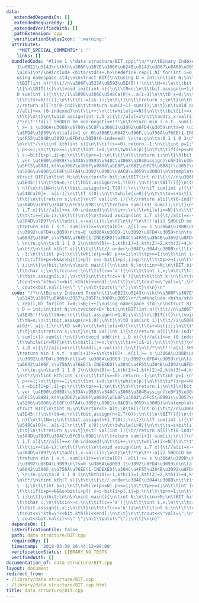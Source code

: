 ```yaml
---
data:
  _extendedDependsOn: []
  _extendedRequiredBy: []
  _extendedVerifiedWith: []
  _pathExtension: cpp
  _verificationStatusIcon: ':warning:'
  attributes:
    '*NOT_SPECIAL_COMMENTS*': ''
    links: []
  bundledCode: "#line 1 \"data structure/BIT.cpp\"\n/*\n\tBinary Indexed Tree\n\t\
    1\u6B21\u5143\n\tkth\u306F\u307E\u3060\u624B\u5143\u3067\u8A66\u3057\u305F\u3060\
    \u3051\n*/\n#include <bits/stdc++.h>\n#define rep(i,N) for(int i=0;i<N;i++)\n\
    using namespace std;\n\nstruct BIT{\n\tusing D = int;\n\tint N;\n\tvector<D> bit;\n\
    \tBIT(int n){\t\t//n\u306F\u533A\u9593\u5E45!!!\n\t\tN=n;\n\t\tbit.assign(n+1,0);\n\
    \t}\n\tBIT(){}\n\tvoid init(int n){\n\t\tN=n;\n\t\tbit.assign(n+1,0);\n\t}\n\t\
    D sum(int i){\t\t//i\u500B\u306E\u548Ca[0]+..a[i-1]\n\t\tD s=0;\n\t\twhile(i>0){\n\
    \t\t\ts+=bit[i];\n\t\t\ti-=(i&-i);\n\t\t}\n\t\treturn s;\n\t}\n\tD val(int i){\t\
    //return a[i]\t(0-ind)\n\t\treturn sum(i+1)-sum(i);\n\t}\n\tvoid add(int i,D x){\t\
    //a[i]+=x (0-indexed)\n\t\ti++;\n\t\twhile(i<=N){\n\t\t\tbit[i]+=x;\n\t\t\ti+=(i&-i);\n\
    \t\t}\n\t}\n\tvoid assign(int i,D x){\t//a[i]=x\n\t\tadd(i,x-val(i));\n\t}\n\t\
    /*\n\t!!!a[i] SHOULD be non-negative!!!\n\treturn min i s.t. sum(i+1)>=s\n\ta[0]+..a[i]\
    \ >= s \u306A\u308B\u6700\u5C0F\u306Ei\u3092\u8FD4\u3059\n\ts=0 \u306A\u3089-1\u3092\
    \u8FD4\u3059\n\n\ta[i]=1 or 0\u306E\u6642\u306F,s\u756A\u76EE(1-INDEXED)\u304C\
    \u4F55\u304B\u3092\u8FD4\u3059(0-indexed) \n\te.g\n\ta:0 1 1 0 1\n\tkth(0)=-1,kth(1)=1,kth(2)=2,kth(3)=4,kth(4>=)=5\n\
    \n\n\t*/\n\tint kth(int s){\n\t\tif(s==0) return -1;\n\t\tint p=1;\n\t\twhile(p<=N)\
    \ p<<=1;\n\t\tp>>=1;\n\t\tint i=0;\n\t\twhile(p){\n\t\t\tif(i+p<=N&&s>bit[i+p])\
    \ s-=bit[i+p],i|=p;\n\t\t\tp>>=1;\n\t\t}\n\t\treturn i;\n\t}\n}bit;\n\n//template\
    \ ver \u4E00\u90E8(\u533A\u9593\u548C\u3068\u304Bassign)\u5F15\u304D\u7B97\u304C\
    \u5FC5\u8981,kth\u3067\u306F\u9806\u5E8F\u3082\u5FC5\u8981(\u3057\u304B\u3082\u591A\
    \u5206\u9806\u5E8F\u7FA4\u3092\u8981\u8ACB\u3059\u308B)\n\ntemplate<class T>\n\
    struct BIT{\n\tint N;\n\tvector<T> bit;\n\tBIT(int n){\t\t//n\u306F\u533A\u9593\
    \u5E45!!!\n\t\tN=n;\n\t\tbit.assign(n+1,T(0));\n\t}\n\tBIT(){}\n\tvoid init(int\
    \ n){\n\t\tN=n;\n\t\tbit.assign(n+1,T(0));\n\t}\n\tT sum(int i){\t\t//i\u500B\u306E\
    \u548Ca[0]+..a[i-1]\n\t\tT s(0);\n\t\twhile(i>0){\n\t\t\ts=s+bit[i];\n\t\t\ti-=(i&-i);\n\
    \t\t}\n\t\treturn s;\n\t}\n\tT val(int i){\t//return a[i]\t(0-ind)\t\t//\u5F15\
    \u304D\u7B97\u304C\u5FC5\u8981\n\t\treturn sum(i+1)-sum(i);\n\t}\n\tvoid add(int\
    \ i,T x){\t//a[i]+=x (0-indexed)\n\t\ti++;\n\t\twhile(i<=N){\n\t\t\tbit[i]=bit[i]+x;\n\
    \t\t\ti+=(i&-i);\n\t\t}\n\t}\n\tvoid assign(int i,T x){\t//a[i]=x-val\t\t//\u5F15\
    \u304D\u7B97\n\t\tadd(i,x-val(i));\n\t}\n\t/*\n\t!!!a[i] SHOULD be non-negative!!!\n\
    \treturn min i s.t. sum(i+1)>=s\n\ta[0]+..a[i] >= s \u306A\u308B\u6700\u5C0F\u306E\
    i\u3092\u8FD4\u3059\n\ts=0 \u306A\u3089-1\u3092\u8FD4\u3059\n\n\ta[i]=1 or 0\u306E\
    \u6642\u306F,s\u756A\u76EE(1-INDEXED)\u304C\u4F55\u304B\u3092\u8FD4\u3059(0-indexed)\
    \ \n\te.g\n\ta:0 1 1 0 1\n\tkth(0)=-1,kth(1)=1,kth(2)=2,kth(3)=4,kth(4>=)=5\n\n\
    \n\t*/\n\tint kth(T s){\t\t\t\t\t// order\u304C\u3044\u308B\n\t\tif(s==T(0)) return\
    \ -1;\n\t\tint p=1;\n\t\twhile(p<=N) p<<=1;\n\t\tp>>=1;\n\t\tint i=0;\n\t\twhile(p){\n\
    \t\t\tif(i+p<=N&&s>bit[i+p]) s=s-bit[i+p],i|=p;\n\t\t\tp>>=1;\n\t\t}\n\t\treturn\
    \ i;\n\t}\n}bit;\n\n\n\nint main(){\n\tint N;\n\tcin>>N;\n\tBIT bit(N);\n\twhile(true){\n\
    \t\tchar c;\n\t\tcin>>c;\n\t\tif(c=='a'){\n\t\t\tint i,x;\n\t\t\tcin>>i>>x;\n\t\
    \t\tbit.assign(i,x);\n\t\t}\n\t\tif(c=='k'){\n\t\t\tint k;\n\t\t\tcin>>k;\n\t\t\
    \tcout<<\"kth=\"<<bit.kth(k)<<endl;\n\t\t}\n\t\tcout<<\"vals=\";\n\t\trep(i,N)\
    \ cout<<bit.val(i)<<\" \";\n\t\tputs(\"\");\n\t}\n\n}\n"
  code: "/*\n\tBinary Indexed Tree\n\t1\u6B21\u5143\n\tkth\u306F\u307E\u3060\u624B\
    \u5143\u3067\u8A66\u3057\u305F\u3060\u3051\n*/\n#include <bits/stdc++.h>\n#define\
    \ rep(i,N) for(int i=0;i<N;i++)\nusing namespace std;\n\nstruct BIT{\n\tusing\
    \ D = int;\n\tint N;\n\tvector<D> bit;\n\tBIT(int n){\t\t//n\u306F\u533A\u9593\
    \u5E45!!!\n\t\tN=n;\n\t\tbit.assign(n+1,0);\n\t}\n\tBIT(){}\n\tvoid init(int n){\n\
    \t\tN=n;\n\t\tbit.assign(n+1,0);\n\t}\n\tD sum(int i){\t\t//i\u500B\u306E\u548C\
    a[0]+..a[i-1]\n\t\tD s=0;\n\t\twhile(i>0){\n\t\t\ts+=bit[i];\n\t\t\ti-=(i&-i);\n\
    \t\t}\n\t\treturn s;\n\t}\n\tD val(int i){\t//return a[i]\t(0-ind)\n\t\treturn\
    \ sum(i+1)-sum(i);\n\t}\n\tvoid add(int i,D x){\t//a[i]+=x (0-indexed)\n\t\ti++;\n\
    \t\twhile(i<=N){\n\t\t\tbit[i]+=x;\n\t\t\ti+=(i&-i);\n\t\t}\n\t}\n\tvoid assign(int\
    \ i,D x){\t//a[i]=x\n\t\tadd(i,x-val(i));\n\t}\n\t/*\n\t!!!a[i] SHOULD be non-negative!!!\n\
    \treturn min i s.t. sum(i+1)>=s\n\ta[0]+..a[i] >= s \u306A\u308B\u6700\u5C0F\u306E\
    i\u3092\u8FD4\u3059\n\ts=0 \u306A\u3089-1\u3092\u8FD4\u3059\n\n\ta[i]=1 or 0\u306E\
    \u6642\u306F,s\u756A\u76EE(1-INDEXED)\u304C\u4F55\u304B\u3092\u8FD4\u3059(0-indexed)\
    \ \n\te.g\n\ta:0 1 1 0 1\n\tkth(0)=-1,kth(1)=1,kth(2)=2,kth(3)=4,kth(4>=)=5\n\n\
    \n\t*/\n\tint kth(int s){\n\t\tif(s==0) return -1;\n\t\tint p=1;\n\t\twhile(p<=N)\
    \ p<<=1;\n\t\tp>>=1;\n\t\tint i=0;\n\t\twhile(p){\n\t\t\tif(i+p<=N&&s>bit[i+p])\
    \ s-=bit[i+p],i|=p;\n\t\t\tp>>=1;\n\t\t}\n\t\treturn i;\n\t}\n}bit;\n\n//template\
    \ ver \u4E00\u90E8(\u533A\u9593\u548C\u3068\u304Bassign)\u5F15\u304D\u7B97\u304C\
    \u5FC5\u8981,kth\u3067\u306F\u9806\u5E8F\u3082\u5FC5\u8981(\u3057\u304B\u3082\u591A\
    \u5206\u9806\u5E8F\u7FA4\u3092\u8981\u8ACB\u3059\u308B)\n\ntemplate<class T>\n\
    struct BIT{\n\tint N;\n\tvector<T> bit;\n\tBIT(int n){\t\t//n\u306F\u533A\u9593\
    \u5E45!!!\n\t\tN=n;\n\t\tbit.assign(n+1,T(0));\n\t}\n\tBIT(){}\n\tvoid init(int\
    \ n){\n\t\tN=n;\n\t\tbit.assign(n+1,T(0));\n\t}\n\tT sum(int i){\t\t//i\u500B\u306E\
    \u548Ca[0]+..a[i-1]\n\t\tT s(0);\n\t\twhile(i>0){\n\t\t\ts=s+bit[i];\n\t\t\ti-=(i&-i);\n\
    \t\t}\n\t\treturn s;\n\t}\n\tT val(int i){\t//return a[i]\t(0-ind)\t\t//\u5F15\
    \u304D\u7B97\u304C\u5FC5\u8981\n\t\treturn sum(i+1)-sum(i);\n\t}\n\tvoid add(int\
    \ i,T x){\t//a[i]+=x (0-indexed)\n\t\ti++;\n\t\twhile(i<=N){\n\t\t\tbit[i]=bit[i]+x;\n\
    \t\t\ti+=(i&-i);\n\t\t}\n\t}\n\tvoid assign(int i,T x){\t//a[i]=x-val\t\t//\u5F15\
    \u304D\u7B97\n\t\tadd(i,x-val(i));\n\t}\n\t/*\n\t!!!a[i] SHOULD be non-negative!!!\n\
    \treturn min i s.t. sum(i+1)>=s\n\ta[0]+..a[i] >= s \u306A\u308B\u6700\u5C0F\u306E\
    i\u3092\u8FD4\u3059\n\ts=0 \u306A\u3089-1\u3092\u8FD4\u3059\n\n\ta[i]=1 or 0\u306E\
    \u6642\u306F,s\u756A\u76EE(1-INDEXED)\u304C\u4F55\u304B\u3092\u8FD4\u3059(0-indexed)\
    \ \n\te.g\n\ta:0 1 1 0 1\n\tkth(0)=-1,kth(1)=1,kth(2)=2,kth(3)=4,kth(4>=)=5\n\n\
    \n\t*/\n\tint kth(T s){\t\t\t\t\t// order\u304C\u3044\u308B\n\t\tif(s==T(0)) return\
    \ -1;\n\t\tint p=1;\n\t\twhile(p<=N) p<<=1;\n\t\tp>>=1;\n\t\tint i=0;\n\t\twhile(p){\n\
    \t\t\tif(i+p<=N&&s>bit[i+p]) s=s-bit[i+p],i|=p;\n\t\t\tp>>=1;\n\t\t}\n\t\treturn\
    \ i;\n\t}\n}bit;\n\n\n\nint main(){\n\tint N;\n\tcin>>N;\n\tBIT bit(N);\n\twhile(true){\n\
    \t\tchar c;\n\t\tcin>>c;\n\t\tif(c=='a'){\n\t\t\tint i,x;\n\t\t\tcin>>i>>x;\n\t\
    \t\tbit.assign(i,x);\n\t\t}\n\t\tif(c=='k'){\n\t\t\tint k;\n\t\t\tcin>>k;\n\t\t\
    \tcout<<\"kth=\"<<bit.kth(k)<<endl;\n\t\t}\n\t\tcout<<\"vals=\";\n\t\trep(i,N)\
    \ cout<<bit.val(i)<<\" \";\n\t\tputs(\"\");\n\t}\n\n}"
  dependsOn: []
  isVerificationFile: false
  path: data structure/BIT.cpp
  requiredBy: []
  timestamp: '2018-03-30 16:44:12+09:00'
  verificationStatus: LIBRARY_NO_TESTS
  verifiedWith: []
documentation_of: data structure/BIT.cpp
layout: document
redirect_from:
- /library/data structure/BIT.cpp
- /library/data structure/BIT.cpp.html
title: data structure/BIT.cpp
---
```

